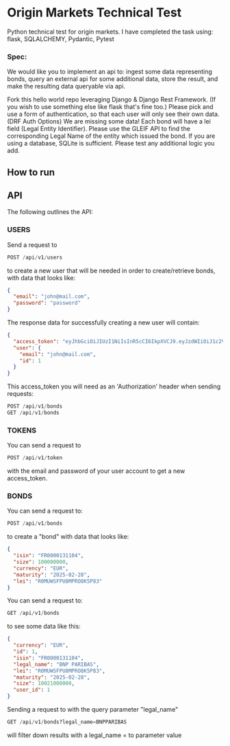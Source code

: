 # Origin Markets Technical Test

Python technical test for origin markets.
I have completed the task using: flask, SQLALCHEMY, Pydantic, Pytest

### Spec:

We would like you to implement an api to: ingest some data representing bonds, query an external api for some additional data, store the result, and make the resulting data queryable via api.

Fork this hello world repo leveraging Django & Django Rest Framework. (If you wish to use something else like flask that's fine too.)
Please pick and use a form of authentication, so that each user will only see their own data. (DRF Auth Options)
We are missing some data! Each bond will have a lei field (Legal Entity Identifier). Please use the GLEIF API to find the corresponding Legal Name of the entity which issued the bond.
If you are using a database, SQLite is sufficient.
Please test any additional logic you add.

## How to run

## API

The following outlines the API:

### USERS

Send a request to

```python
POST /api/v1/users
```

to create a new user that will be needed in order to create/retrieve bonds, with data that looks like:

```json
{
  "email": "john@mail.com",
  "password": "password"
}
```

The response data for successfully creating a new user will contain:

```json
{
  "access_token": "eyJhbGciOiJIUzI1NiIsInR5cCI6IkpXVCJ9.eyJzdWIiOiJ1c2VyX2lkOjEiLCJleHAiOjE2MDU1MjkzOTR9.tCiXmsFd4eGH2bfCog5O9CbKstxlmo452s4aPYRnP98",
  "user": {
    "email": "john@mail.com",
    "id": 1
  }
}
```

This access_token you will need as an 'Authorization' header when sending requests:

```python
POST /api/v1/bonds
GET /api/v1/bonds
```

### TOKENS

You can send a request to

```python
POST /api/v1/token
```

with the email and password of your user account to get a new access_token.

### BONDS

You can send a request to:

```python
POST /api/v1/bonds
```

to create a "bond" with data that looks like:

```json
{
  "isin": "FR0000131104",
  "size": 100000000,
  "currency": "EUR",
  "maturity": "2025-02-28",
  "lei": "R0MUWSFPU8MPRO8K5P83"
}
```

You can send a request to:

```python
GET /api/v1/bonds
```

to see some data like this:

```json
{
  "currency": "EUR",
  "id": 1,
  "isin": "FR0000131104",
  "legal_name": "BNP PARIBAS",
  "lei": "R0MUWSFPU8MPRO8K5P83",
  "maturity": "2025-02-28",
  "size": 10021000000,
  "user_id": 1
}
```

Sending a request to with the query parameter "legal_name"

```python
GET /api/v1/bonds?legal_name=BNPPARIBAS
```

will filter down results with a legal_name = to parameter value
